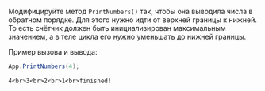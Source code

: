 
Модифицируйте метод `PrintNumbers()` так, чтобы она выводила числа в обратном порядке. Для этого нужно идти от верхней границы к нижней. То есть счётчик должен быть инициализирован максимальным значением, а в теле цикла его нужно уменьшать до нижней границы.

Пример вызова и вывода:

```cs
App.PrintNumbers(4);
```

```text
4<br>3<br>2<br>1<br>finished!
```
